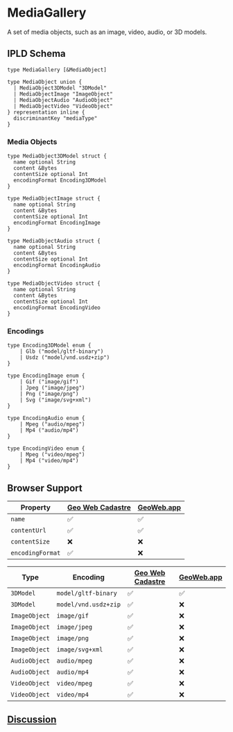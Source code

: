 # MediaGallery

A set of media objects, such as an image, video, audio, or 3D models.

## IPLD Schema

```ipldsch
type MediaGallery [&MediaObject]

type MediaObject union {
  | MediaObject3DModel "3DModel"
  | MediaObjectImage "ImageObject"
  | MediaObjectAudio "AudioObject"
  | MediaObjectVideo "VideoObject"
} representation inline {
  discriminantKey "mediaType"
}
```

### Media Objects

```ipldsch
type MediaObject3DModel struct {
  name optional String
  content &Bytes
  contentSize optional Int
  encodingFormat Encoding3DModel
}

type MediaObjectImage struct {
  name optional String
  content &Bytes
  contentSize optional Int
  encodingFormat EncodingImage
}

type MediaObjectAudio struct {
  name optional String
  content &Bytes
  contentSize optional Int
  encodingFormat EncodingAudio
}

type MediaObjectVideo struct {
  name optional String
  content &Bytes
  contentSize optional Int
  encodingFormat EncodingVideo
}
```

### Encodings

```ipldsch
type Encoding3DModel enum {
	| Glb ("model/gltf-binary")
	| Usdz ("model/vnd.usdz+zip")
}

type EncodingImage enum {
	| Gif ("image/gif")
	| Jpeg ("image/jpeg")
	| Png ("image/png")
	| Svg ("image/svg+xml")
}

type EncodingAudio enum {
	| Mpeg ("audio/mpeg")
	| Mp4 ("audio/mp4")
}

type EncodingVideo enum {
	| Mpeg ("video/mpeg")
	| Mp4 ("video/mp4")
}
```

## Browser Support

| Property         | [Geo Web Cadastre](https://github.com/Geo-Web-Project/cadastre) | [GeoWeb.app](https://geoweb.app) |
| ---------------- | --------------------------------------------------------------- | -------------------------------- |
| `name`           | ✅                                                              | ✅                               |
| `contentUrl`     | ✅                                                              | ✅                               |
| `contentSize`    | ❌                                                              | ❌                               |
| `encodingFormat` | ✅                                                              | ❌                               |

| Type          | Encoding             | [Geo Web Cadastre](https://github.com/Geo-Web-Project/cadastre) | [GeoWeb.app](https://geoweb.app) |
| ------------- | -------------------- | --------------------------------------------------------------- | -------------------------------- |
| `3DModel`     | `model/gltf-binary`  | ✅                                                              | ✅                               |
| `3DModel`     | `model/vnd.usdz+zip` | ✅                                                              | ❌                               |
| `ImageObject` | `image/gif`          | ✅                                                              | ❌                               |
| `ImageObject` | `image/jpeg`         | ✅                                                              | ❌                               |
| `ImageObject` | `image/png`          | ✅                                                              | ❌                               |
| `ImageObject` | `image/svg+xml`      | ✅                                                              | ❌                               |
| `AudioObject` | `audio/mpeg`         | ✅                                                              | ❌                               |
| `AudioObject` | `audio/mp4`          | ✅                                                              | ❌                               |
| `VideoObject` | `video/mpeg`         | ✅                                                              | ❌                               |
| `VideoObject` | `video/mp4`          | ✅                                                              | ❌                               |

## [Discussion](https://forum.geoweb.network/t/content-media-gallery-and-objects/61)
